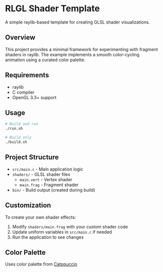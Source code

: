 # RLGL Shader Template

A simple raylib-based template for creating GLSL shader visualizations.

## Overview

This project provides a minimal framework for experimenting with fragment shaders in raylib. The example implements a smooth color-cycling animation using a curated color palette.

## Requirements

- raylib
- C compiler
- OpenGL 3.3+ support

## Usage

```bash
# Build and run
./run.sh

# Build only
./build.sh
```

## Project Structure

- `src/main.c` - Main application logic
- `shaders/` - GLSL shader files
  - `main.vert` - Vertex shader
  - `main.frag` - Fragment shader
- `bin/` - Build output (created during build)

## Customization

To create your own shader effects:
1. Modify `shaders/main.frag` with your custom shader code
2. Update uniform variables in `src/main.c` if needed
3. Run the application to see changes

## Color Palette

Uses color palette from [Catppuccin](https://github.com/catppuccin)

